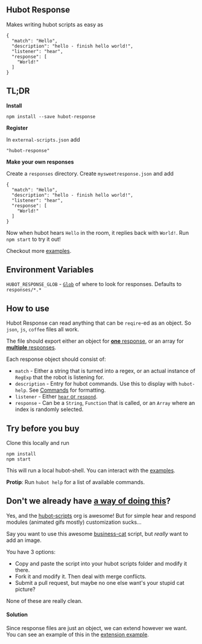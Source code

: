 ## Hubot Response

Makes writing hubot scripts as easy as

```
{
  "match": "Hello",
  "description": "hello - finish hello world!",
  "listener": "hear",
  "response": [
    "World!"
  ]
}
```

## TL;DR

**Install**

```
npm install --save hubot-response
```

**Register**

In `external-scripts.json` add

```
"hubot-response"
```

**Make your own responses**

Create a `responses` directory. Create `mysweetresponse.json` and add

```
{
  "match": "Hello",
  "description": "hello - finish hello world!",
  "listener": "hear",
  "response": [
    "World!"
  ]
}
```

Now when hubot hears `Hello` in the room, it replies back with `World!`. Run `npm start` to try it out!

Checkout more [examples](examples/).

## Environment Variables
`HUBOT_RESPONSE_GLOB` - [`Glob`](https://github.com/isaacs/node-glob) of where to look for responses. Defaults to `responses/*.*`

## How to use
Hubot Response can read anything that can be `reqire`-ed as an object. So `json`, `js`, `coffee` files all work.

The file should export either an object for [**one** response](examples/hello-world.json), or an array for [**multiple** responses](examples/multiple.coffee).

Each response object should consist of:
- `match` - Either a string that is turned into a regex, or an actual instance of `RegExp` that the robot is listening for.
- `description` - Entry for hubot commands. Use this to display with `hubot-help`. See [Commands](https://github.com/github/hubot/blob/master/docs/scripting.md#documenting-scripts) for formatting.
- `listener` - Either [`hear` or `respond`](https://github.com/github/hubot/blob/master/docs/scripting.md#hearing-and-responding).
- `response` - Can be a `String`, `Function` that is called, or an `Array` where an index is randomly selected.

## Try before you buy
Clone this locally and run

```
npm install
npm start
```

This will run a local hubot-shell. You can interact with the [examples](examples/).

**Protip**: Run `hubot help` for a list of available commands.

## Don't we already have [a way of doing this](https://github.com/hubot-scripts)?
Yes, and the [hubot-scripts](https://github.com/hubot-scripts) org is awesome! But for simple hear and respond modules (animated gifs mostly) customization sucks...

Say you want to use this awesome [business-cat](https://github.com/hubot-scripts/hubot-business-cat) script, but *really* want to add an image.

You have 3 options:
- Copy and paste the script into your hubot scripts folder and modify it there.
- Fork it and modify it. Then deal with merge conflicts.
- Submit a pull request, but maybe no one else want's your stupid cat picture?

None of these are really clean.

#### Solution

Since response files are just an object, we can extend however we want. You can see an example of this in the [extension example](examples/extension.js).
